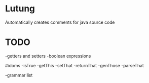 Lutung
======
Automatically creates comments for java source code

TODO
====
-getters and setters
-boolean expressions

#idoms
-isTrue
-getThis
-setThat
-returnThat
-genThose
-parseThat

-grammar list
